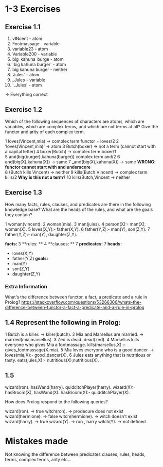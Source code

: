 # 1-3 Exercises

## Exercise 1.1

1. vINcent - atom
2. Footmassage - variable
3. variable23 - atom
4. Variable200 - variable 
5. big_kahuna_burge - atom
6. 'big kahuna burger' - atom
7. big kahuna burger - neither
8. 'Jules' - atom
9. _Jules - variable 
10. '_Jules' - atom 

-> Everything correct


## Exercise 1.2

Which of the following sequences of characters are atoms, 
which are variables, which are complex terms, and which are not terms at all? 
Give the functor and arity of each complex term.

1 loves(Vincent,mia) -> complex term functor = loves/2
2 ’loves(Vincent,mia)’ -> atom 
3 Butch(boxer) -> not a term (cannot start with a capital letter)
4 boxer(Butch) -> complex term boxer/1  
5 and(big(burger),kahuna(burger)) complex term and/2
6 and(big(X),kahuna(X)) -> same 
7 _and(big(X),kahuna(X)) -> same **WRONG: functor cannot start with and underscore**  
8 (Butch  kills  Vincent) -> neither
9 kills(Butch  Vincent) -> complex term kills/2 **Why is this not a term?**
10 kills(Butch,Vincent -> neither


## Exercise 1.3
How many facts, rules, clauses, and predicates are there in the following knowledge base? 
What are the heads of the rules, and what are the goals they contain?

1   woman(vincent).
2   woman(mia).
3   man(jules).
4   person(X):-  man(X);  woman(X).
5   loves(X,Y):-  father(X,Y).
6   father(Y,Z):-  man(Y),  son(Z,Y).
7   father(Y,Z):-  man(Y),  daughter(Z,Y).

**facts:** 3
**rules: ** 4
**clauses: ** 7
**predicates:** 7
**heads:**
 - loves(X,Y)
 - father(Y,Z)
**goals:** 
 - man(Y)
 - son(Z,Y)
 - daughter(Z,Y)
 
 ### Extra Information
 What's the difference between functor, a fact, a predicate and a rule in Prolog? 
 https://stackoverflow.com/questions/53266306/whats-the-difference-between-functor-a-fact-a-predicate-and-a-rule-in-prolog
 
 
 ## 1.4 Represent the following in Prolog:

1 Butch is a killer. -> killer(butch).
2 Mia and Marsellus are married. -> married(mia,marsellus).
3 Zed is dead. dead(zed).
4 Marsellus kills everyone who gives Mia a footmassage. kills(marsellus,X) :- gives_footmassage(X,mia).
5 Mia loves everyone who is a good dancer. -> loves(mia,X):- good_dancer(X).
6 Jules eats anything that is nutritious or tasty. eats(jules,X):- nutritious(X);nutritious(X).

## 1.5 
   wizard(ron).
   hasWand(harry).
   quidditchPlayer(harry).
   wizard(X):-  hasBroom(X),  hasWand(X).
   hasBroom(X):-  quidditchPlayer(X).
   
How does Prolog respond to the following queries?

wizard(ron). -> true
witch(ron). -> prodecure does not exist
wizard(hermione). -> false
witch(hermione). -> witch doesn't exist
wizard(harry). ->  true
wizard(Y). -> ron , harry
witch(Y). -> not defined



# Mistakes made
Not knowing the difference between predicates clauses, rules, heads, terms, complex terms, arity etc...